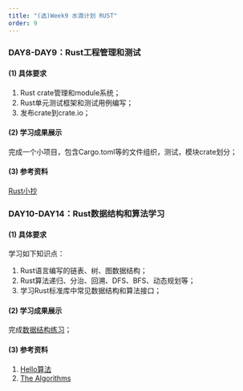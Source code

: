 ```yaml
---
title: "(选)Week9 水滴计划 RUST"
order: 9
---
```


### DAY8-DAY9：Rust工程管理和测试

#### (1) 具体要求

1. Rust crate管理和module系统；
2. Rust单元测试框架和测试用例编写； 
3. 发布crate到crate.io；

#### (2) 学习成果展示

完成一个小项目，包含Cargo.toml等的文件组织，测试，模块crate划分；

#### (3) **参考资料**

[Rust小抄](https://cheats.rs/)




### DAY10-DAY14：Rust数据结构和算法学习

#### (1) **具体要求**

学习如下知识点：

1. Rust语言编写的链表、树、图数据结构；
2. Rust算法递归、分治、回溯、DFS、BFS、动态规划等； 
3. 学习Rust标准库中常见数据结构和算法接口； 

#### (2) **学习成果展示**

完成[数据结构练习](https://gitee.com/ieda-itraining/i-training-rust/tree/master/materials/Rust-Program-Assignment)；

#### (3) **参考资料**
1. [Hello算法](https://github.com/krahets/hello-algo/tree/main/codes/rustopen)
2. [The Algorithms](https://github.com/TheAlgorithms/Rust)

